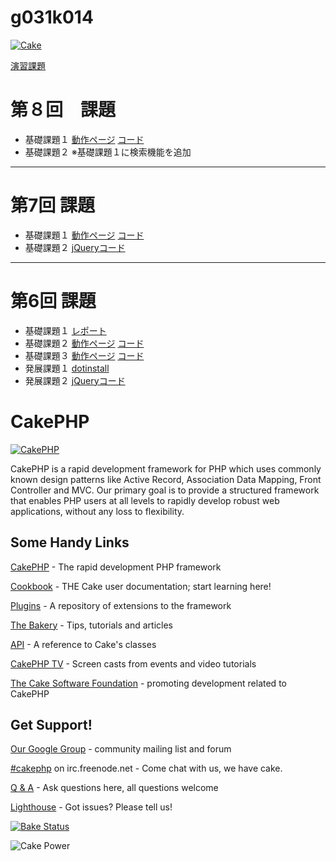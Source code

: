 
g031k014
=======

<!-- [![Cake](http://pic.prepics-cdn.com/airin167/26526357.jpeg)](http://www.nicovideo.jp/) -->

[![Cake](https://fbcdn-profile-a.akamaihd.net/hprofile-ak-ash2/c3.0.174.174/s160x160/1374850_1406804032886084_522700830_a.jpg)](http://www.nicovideo.jp/)


<a href="http://offsidenow.phpapps.jp/">演習課題</a>


第８回　課題
======
<ul>
	<li>
		基礎課題１
		<a href="http://49.212.46.130/~g031k014/cake/boards">動作ページ</a>
		<a href="">コード</a>
	</li>
	<li>
		基礎課題２
		※基礎課題１に検索機能を追加
	</li>
</ul>

---

第7回 課題
=======
<ul>
	<li>
		基礎課題１
		<a href="http://49.212.46.130/~g031k014/cake/boards">動作ページ</a>
		<a href="https://github.com/g031k014/g031k014/blob/master/cake/app/Controller/BoardsController.php">コード</a>
	</li>
	<li>
		基礎課題２
		<a href="http://49.212.46.130/~g031k014/jquery7.html">jQueryコード</a>
	</li>
	
</ul>

---

第6回 課題
=======
<ul>
	<li>
		基礎課題１
		<a href="http://49.212.46.130/~g031k014/IS6-1.pdf">レポート</a>
	</li>
	<li>
		基礎課題２
		<a href="http://49.212.46.130/~g031k014/cake/Mashups">動作ページ</a>
		<a href="https://github.com/g031k014/g031k014/blob/master/cake/app/Controller/MashupsController.php">コード</a>
	</li>
	<li>
		基礎課題３
		<a href="http://49.212.46.130/~g031k014/cake/SignUps/input">動作ページ</a>
		<a href="https://github.com/g031k014/g031k014/blob/master/cake/app/Controller/SignUpsController.php">コード</a>
	</li>
	<li>
		発展課題１
		<a href="http://dotinstall.com/users/g031k014">dotinstall</a>
	</li>
	<li>
		発展課題２
		<a href="http://49.212.46.130/~g031k014/jquery6.html">jQueryコード</a>
	</li>
</ul>








CakePHP
=======

[![CakePHP](http://cakephp.org/img/cake-logo.png)](http://www.cakephp.org)

CakePHP is a rapid development framework for PHP which uses commonly known design patterns like Active Record, Association Data Mapping, Front Controller and MVC.
Our primary goal is to provide a structured framework that enables PHP users at all levels to rapidly develop robust web applications, without any loss to flexibility.

Some Handy Links
----------------

[CakePHP](http://www.cakephp.org) - The rapid development PHP framework

[Cookbook](http://book.cakephp.org) - THE Cake user documentation; start learning here!

[Plugins](http://plugins.cakephp.org/) - A repository of extensions to the framework

[The Bakery](http://bakery.cakephp.org) - Tips, tutorials and articles

[API](http://api.cakephp.org) - A reference to Cake's classes

[CakePHP TV](http://tv.cakephp.org) - Screen casts from events and video tutorials

[The Cake Software Foundation](http://cakefoundation.org/) - promoting development related to CakePHP

Get Support!
------------

[Our Google Group](https://groups.google.com/group/cake-php) - community mailing list and forum

[#cakephp](http://webchat.freenode.net/?channels=#cakephp) on irc.freenode.net - Come chat with us, we have cake.

[Q & A](http://ask.cakephp.org/) - Ask questions here, all questions welcome

[Lighthouse](https://cakephp.lighthouseapp.com/) - Got issues? Please tell us!

[![Bake Status](https://secure.travis-ci.org/cakephp/cakephp.png?branch=master)](http://travis-ci.org/cakephp/cakephp)

![Cake Power](https://raw.github.com/cakephp/cakephp/master/lib/Cake/Console/Templates/skel/webroot/img/cake.power.gif)
